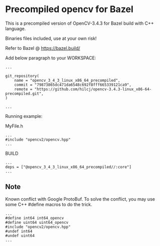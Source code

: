 # Precompiled opencv for Bazel

This is a precompiled version of OpenCV-3.4.3 for Bazel build with C++ language.

Binaries files included, use at your own risk!

Refer to Bazel @ https://bazel.build/

Add below paragraph to your WORKSPACE:

```
...

git_repository(
    name = "opencv_3_4_3_linux_x86_64_precompiled",
    commit = "79873865dc471da6548c692f8fff665339121ca9",
    remote = "https://github.com/hilcj/opencv-3.4.3-linux_x86-64-precompiled.git",
)

...
```

Running example:

MyFile.h

```
...
#include "opencv2/opencv.hpp"
...
```

BUILD

```
...
deps = ["@opencv_3_4_3_linux_x86_64_precompiled//:core"]
...
```


## Note
Known conflict with Google ProtoBuf. To solve the conflict, you may use some C++ #define macros to do the trick.

```
...
#define int64 int64_opencv
#define uint64 uint64_opencv
#include "opencv2/opencv.hpp"
#undef int64
#undef uint64
...
```
